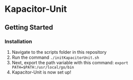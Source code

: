# Kapacitor-Unit
## Getting Started
### Installation

 1. Navigate to the scripts folder in this repository
 2. Run the command `./initKapacitorUnit.sh`
 3. Next, export the path variable with this command: `export PATH=$PATH:/usr/local/go/bin`
 4. Kapacitor-Unit is now set up!